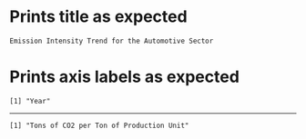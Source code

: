 # Prints title as expected

    Emission Intensity Trend for the Automotive Sector

# Prints axis labels as expected

    [1] "Year"

---

    [1] "Tons of CO2 per Ton of Production Unit"

